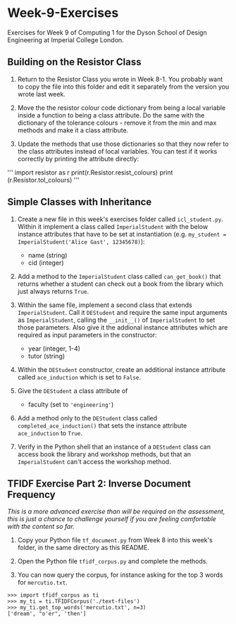 # Week-9-Exercises
Exercises for Week 9 of Computing 1 for the Dyson School of Design Engineering at Imperial College London.

## Building on the Resistor Class

1. Return to the Resistor Class you wrote in Week 8-1. You probably want to copy the file into this folder and edit it separately from the version you wrote last week. 

2. Move the the resistor colour code dictionary from being a local variable inside a function to being a class attribute. Do the same with the dictionary of the tolerance colours - remove it from the min and max methods and make it a class attribute. 

3. Update the methods that use those dictionaries so that they now refer to the class attributes instead of local variables. You can test if it works correctly by printing the attribute directly:

'''
import resistor as r
print(r.Resistor.resist_colours)
print (r.Resistor.tol_colours)
'''

## Simple Classes with Inheritance
1. Create a new file in this week's exercises folder called `icl_student.py`. Within it implement a class called `ImperialStudent` with the below instance attributes that have to be set at instantiation (e.g. `my_student = ImperialStudent('Alice Gast', 12345678)`):

    * name (string)
    * cid (integer)

2. Add a method to the `ImperialStudent` class called `can_get_book()` that returns whether a student can check out a book from the library which just always returns `True`.

3. Within the same file, implement a second class that extends `ImperialStudent`. Call it `DEStudent` and require the same input arguments as `ImperialStudent`, calling the `__init__()` of `ImperialStudent` to set those parameters. Also give it the addional instance attributes which are required as input parameters in the constructor:

    * year (integer, 1-4)
    * tutor (string)

4. Within the `DEStudent` constructor, create an additional instance attribute called `ace_induction` which is set to `False`.

5. Give the `DEStudent` a class attribute of

    * faculty (set to `'engineering'`)

6. Add a method only to the `DEStudent` class called `completed_ace_induction()` that sets the instance attribute `ace_induction` to `True`.

7. Verify in the Python shell that an instance of a `DEStudent` class can access book the library and workshop methods, but that an `ImperialStudent` can't access the workshop method.


## TFIDF Exercise Part 2: Inverse Document Frequency
*This is a more advanced exercise than will be required on the assessment, this is just a chance to challenge yourself if you are feeling comfortable with the content so far.*

1. Copy your Python file `tf_document.py` from Week 8 into this week's folder, in the same directory as this README. 

2. Open the Python file `tfidf_corpus.py` and complete the methods.

3. You can now query the corpus, for instance asking for the top 3 words for `mercutio.txt`.

```
>>> import tfidf_corpus as ti
>>> my_ti = ti.TFIDFCorpus('./text-files')
>>> my_ti.get_top_words('mercutio.txt', n=3)
['dream', "o'er", 'then']
```


